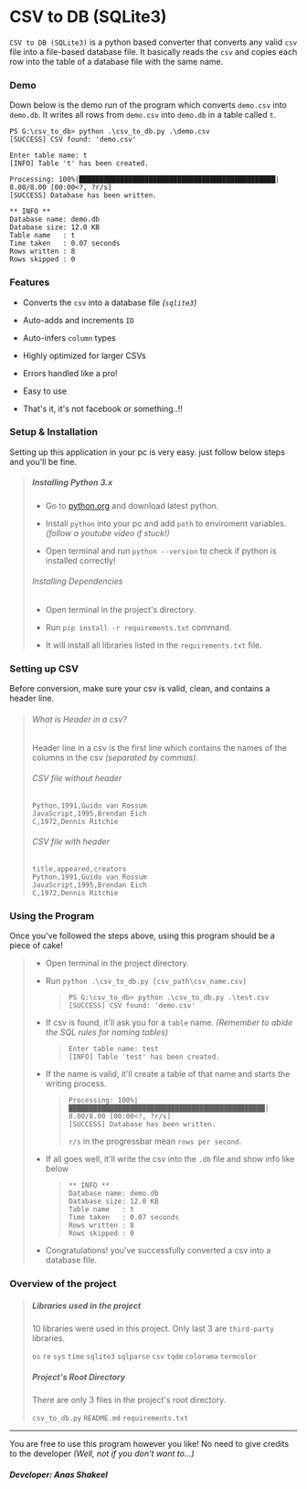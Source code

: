 # CSV to DB (SQLite3)

`CSV to DB (SQLite3)` is a python based converter that converts any valid `csv` file into a file-based database file. It basically reads the `csv` and copies each row into the table of a database file with the same name.

### Demo

Down below is the demo run of the program which converts `demo.csv` into `demo.db`. It writes all rows from `demo.csv` into `demo.db` in a table called `t`.

```shell
PS G:\csv_to_db> python .\csv_to_db.py .\demo.csv
[SUCCESS] CSV found: 'demo.csv'

Enter table name: t
[INFO] Table 't' has been created.

Processing: 100%|████████████████████████████████████████████████| 8.00/8.00 [00:00<?, ?r/s]
[SUCCESS] Database has been written.

** INFO **
Database name: demo.db
Database size: 12.0 KB
Table name   : t
Time taken   : 0.07 seconds
Rows written : 8
Rows skipped : 0
```

### Features

- Converts the `csv` into a database file *(`sqlite3`)*

- Auto-adds and increments `ID`

- Auto-infers `column` types

- Highly optimized for larger CSVs

- Errors handled like a pro!

- Easy to use

- That's it, it's not facebook or something..!!

### Setup & Installation

Setting up this application in your pc is very easy. just follow below steps and you'll be fine.

> ##### Installing Python 3.x
> 
> - Go to [python.org](https://www.python.org/downloads/) and download latest python.
> 
> - Install `python` into your pc and add `path` to enviroment variables. *(follow a youtube video if stuck!)*
> 
> - Open terminal and run `python --version` to check if python is installed correctly!
> 
> ###### Installing Dependencies
> 
> - Open terminal in the project's directory.
> 
> - Run `pip install -r requirements.txt` command.
> 
> - It will install all libraries listed in the `requirements.txt` file.

### Setting up CSV

Before conversion, make sure your csv is valid, clean, and contains a header line.

> ###### What is Header in a csv?
> 
> Header line in a csv is the first line which contains the names of the columns in the csv *(separated by commas)*.
> 
> ###### CSV file without header
> 
> ```csv
> Python,1991,Guido van Rossum
> JavaScript,1995,Brendan Eich
> C,1972,Dennis Ritchie
> ```
> 
> ###### CSV file with header
> 
> ```csv
> title,appeared,creators
> Python,1991,Guido van Rossum
> JavaScript,1995,Brendan Eich
> C,1972,Dennis Ritchie
> ```

### Using the Program

Once you've followed the steps above, using this program should be a piece of cake!

> - Open terminal in the project directory.
> 
> - Run `python .\csv_to_db.py [csv_path\csv_name.csv]`
>   
>   > ```shell
>   > PS G:\csv_to_db> python .\csv_to_db.py .\test.csv
>   > [SUCCESS] CSV found: 'demo.csv'
>   > 
>   > ```
> 
> - If csv is found, it'll ask you for a `table` name. *(Remember to abide the SQL rules for naming tables)*
>   
>   > ```shell
>   > Enter table name: test
>   > [INFO] Table 'test' has been created.
>   > ```
> 
> - If the name is valid, it'll create a table of that name and starts the writing process.
>   
>   > ```shell
>   > Processing: 100%|████████████████████████████████████████████████| 8.00/8.00 [00:00<?, ?r/s]
>   > [SUCCESS] Database has been written.
>   > ```
>   > 
>   > `r/s` in the progressbar mean `rows per second`.
> 
> - If all goes well, it'll write the csv into the `.db` file and show info like below
>   
>   > ```shell
>   > ** INFO **
>   > Database name: demo.db
>   > Database size: 12.0 KB
>   > Table name   : t
>   > Time taken   : 0.07 seconds
>   > Rows written : 8
>   > Rows skipped : 0
>   > ```
> 
> - Congratulations! you've successfully converted a csv into a database file.



### Overview of the project

> ##### Libraries used in the project
> 
> 10 libraries were used in this project. Only last 3 are `third-party` libraries.
> 
> `os` `re` `sys` `time` `sqlite3` `sqlparse` `csv` `tqdm` `colorama` `termcolor`
> 
> ##### Project's Root Directory
> 
> There are only 3 files in the project's root directory.
> 
> `csv_to_db.py` `README.md` `requirements.txt`



---

You are free to use this program however you like! No need to give credits to the developer *(Well, not if you don't want to...)*

##### Developer: Anas Shakeel